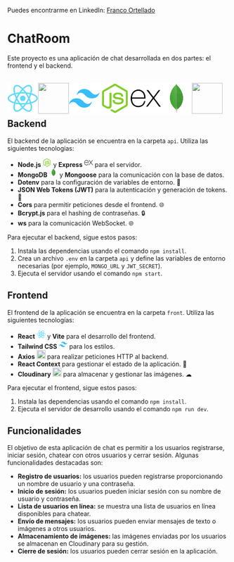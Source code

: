 Puedes encontrarme en LinkedIn: [Franco Ortellado](https://www.linkedin.com/in/franco-ortellado/)
# ChatRoom

Este proyecto es una aplicación de chat desarrollada en dos partes: el frontend y el backend.

<br>

  <img align="left" width="70" height="70" src="https://github.com/devicons/devicon/blob/master/icons/react/react-original.svg">
 <img align="left" width="70" height="70" src="https://cdn.worldvectorlogo.com/logos/cloudinary-2.svg">
<img align="left" width="70" height="70" src="https://github.com/devicons/devicon/blob/master/icons/tailwindcss/tailwindcss-plain.svg">
<img align="left" width="70" height="70" src="https://github.com/devicons/devicon/blob/master/icons/nodejs/nodejs-original.svg">
<img align="left" width="70" height="70" src="https://github.com/devicons/devicon/blob/master/icons/express/express-original.svg">
<img align="left" width="70" height="70" src="https://github.com/devicons/devicon/blob/master/icons/mongodb/mongodb-original.svg">
<img align="left" width="70" height="70" src="https://www.vectorlogo.zone/logos/axios/axios-ar21.svg">


<br>
<br>
<br>

## Backend

El backend de la aplicación se encuentra en la carpeta `api`. Utiliza las siguientes tecnologías:

- **Node.js** <img src="https://github.com/devicons/devicon/blob/master/icons/nodejs/nodejs-original.svg" width="20" height="20"> y **Express** <img src="https://github.com/devicons/devicon/blob/master/icons/express/express-original.svg" width="20" height="20"> para el servidor.
- **MongoDB** <img src="https://github.com/devicons/devicon/blob/master/icons/mongodb/mongodb-original.svg" width="20" height="20"> y **Mongoose** para la comunicación con la base de datos.
- **Dotenv** para la configuración de variables de entorno. 🔧
- **JSON Web Tokens (JWT)** para la autenticación y generación de tokens. 🔐
- **Cors** para permitir peticiones desde el frontend. 🌐
- **Bcrypt.js** para el hashing de contraseñas. 🔒
- **ws** para la comunicación WebSocket. 🌐

Para ejecutar el backend, sigue estos pasos:

1. Instala las dependencias usando el comando `npm install`.
2. Crea un archivo `.env` en la carpeta `api` y define las variables de entorno necesarias (por ejemplo, `MONGO_URL` y `JWT_SECRET`).
3. Ejecuta el servidor usando el comando `npm start`.

## Frontend

El frontend de la aplicación se encuentra en la carpeta `front`. Utiliza las siguientes tecnologías:

- **React** <img src="https://github.com/devicons/devicon/blob/master/icons/react/react-original.svg" width="20" height="20"> y **Vite** para el desarrollo del frontend. 
- **Tailwind CSS** <img src="https://github.com/devicons/devicon/blob/master/icons/tailwindcss/tailwindcss-plain.svg" width="20" height="20"> para los estilos. 
- **Axios** <img src="https://www.vectorlogo.zone/logos/axios/axios-ar21.svg" width="20" height="20"> para realizar peticiones HTTP al backend. 
- **React Context** para gestionar el estado de la aplicación. 🔄
- **Cloudinary** <img src="https://cdn.worldvectorlogo.com/logos/cloudinary-2.svg" width="20" height="20"> para almacenar y gestionar las imágenes. ☁

Para ejecutar el frontend, sigue estos pasos:

1. Instala las dependencias usando el comando `npm install`.
2. Ejecuta el servidor de desarrollo usando el comando `npm run dev`.

## Funcionalidades

El objetivo de esta aplicación de chat es permitir a los usuarios registrarse, iniciar sesión, chatear con otros usuarios y cerrar sesión. Algunas funcionalidades destacadas son:

- **Registro de usuarios:** los usuarios pueden registrarse proporcionando un nombre de usuario y una contraseña.
- **Inicio de sesión:** los usuarios pueden iniciar sesión con su nombre de usuario y contraseña.
- **Lista de usuarios en línea:** se muestra una lista de usuarios en línea disponibles para chatear.
- **Envío de mensajes:** los usuarios pueden enviar mensajes de texto o imágenes a otros usuarios.
- **Almacenamiento de imágenes:** las imágenes enviadas por los usuarios se almacenan en Cloudinary para su gestión.
- **Cierre de sesión:** los usuarios pueden cerrar sesión en la aplicación.
